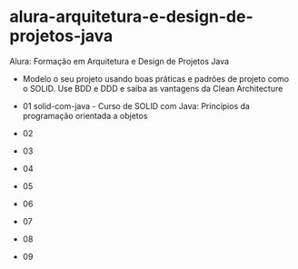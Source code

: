# alura-arquitetura-e-design-de-projetos-java
Alura: Formação em Arquitetura e Design de Projetos Java
- Modelo o seu projeto usando boas práticas e padrões de projeto como o SOLID. Use BDD e DDD e saiba as vantagens da Clean Architecture

- 01 solid-com-java - Curso de SOLID com Java: Princípios da programação orientada a objetos
- 02 
- 03 
- 04 
- 05 
- 06 
- 07 
- 08 
- 09 


